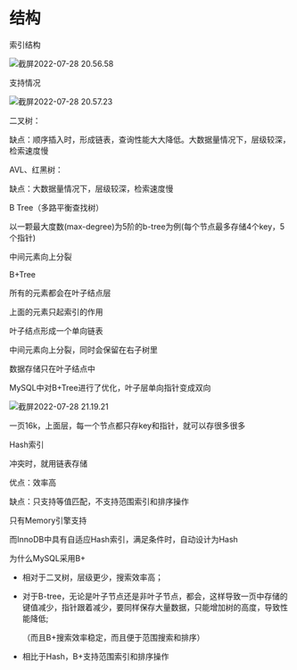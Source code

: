 # 结构



索引结构

![截屏2022-07-28 20.56.58](https://xingqiu-tuchuang-1256524210.cos.ap-shanghai.myqcloud.com/3978/%E6%88%AA%E5%B1%8F2022-07-28%2020.56.58.png)

支持情况

![截屏2022-07-28 20.57.23](https://xingqiu-tuchuang-1256524210.cos.ap-shanghai.myqcloud.com/3978/%E6%88%AA%E5%B1%8F2022-07-28%2020.57.23.png)





二叉树：

缺点：顺序插入时，形成链表，查询性能大大降低。大数据量情况下，层级较深，检索速度慢

AVL、红黑树：

缺点：大数据量情况下，层级较深，检索速度慢



B Tree（多路平衡查找树）

以一颗最大度数(max-degree)为5阶的b-tree为例(每个节点最多存储4个key，5个指针)

中间元素向上分裂



B+Tree

所有的元素都会在叶子结点层

上面的元素只起索引的作用

叶子结点形成一个单向链表

中间元素向上分裂，同时会保留在右子树里

数据存储只在叶子结点中



MySQL中对B+Tree进行了优化，叶子层单向指针变成双向

![截屏2022-07-28 21.19.21](https://xingqiu-tuchuang-1256524210.cos.ap-shanghai.myqcloud.com/3978/%E6%88%AA%E5%B1%8F2022-07-28%2021.19.21.png)

一页16k，上面层，每一个节点都只存key和指针，就可以存很多很多





Hash索引

冲突时，就用链表存储



优点：效率高

缺点：只支持等值匹配，不支持范围索引和排序操作

只有Memory引擎支持

而InnoDB中具有自适应Hash索引，满足条件时，自动设计为Hash





为什么MySQL采用B+

- 相对于二叉树，层级更少，搜索效率高；

- 对于B-tree，无论是叶子节点还是非叶子节点，都会，这样导致一页中存储的键值减少，指针跟着减少，要同样保存大量数据，只能增加树的高度，导致性能降低;

  （而且B+搜索效率稳定，而且便于范围搜索和排序）

- 相比于Hash，B+支持范围索引和排序操作

